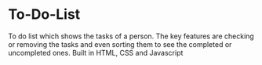 # To-Do-List
To do list which shows the tasks of a person. The key features are checking or removing the tasks and even sorting them to see the completed or uncompleted ones. Built in HTML, CSS and Javascript 

